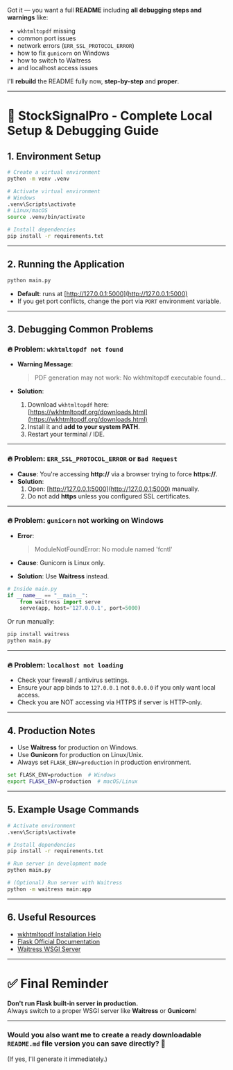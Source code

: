 Got it — you want a full **README** including **all debugging steps and warnings** like:

- `wkhtmltopdf` missing
- common port issues
- network errors (`ERR_SSL_PROTOCOL_ERROR`)
- how to fix `gunicorn` on Windows
- how to switch to Waitress
- and localhost access issues

I'll **rebuild** the README fully now, **step-by-step** and **proper**.

---

# 📄 StockSignalPro - Complete Local Setup & Debugging Guide

## 1. Environment Setup

```bash
# Create a virtual environment
python -m venv .venv

# Activate virtual environment
# Windows
.venv\Scripts\activate
# Linux/macOS
source .venv/bin/activate

# Install dependencies
pip install -r requirements.txt
```

---

## 2. Running the Application

```bash
python main.py
```
- **Default**: runs at [http://127.0.0.1:5000](http://127.0.0.1:5000)
- If you get port conflicts, change the port via `PORT` environment variable.

---

## 3. Debugging Common Problems

### 🔥 Problem: `wkhtmltopdf not found`
- **Warning Message**:
  > PDF generation may not work: No wkhtmltopdf executable found...

- **Solution**:
  1. Download `wkhtmltopdf` here: [https://wkhtmltopdf.org/downloads.html](https://wkhtmltopdf.org/downloads.html)
  2. Install it and **add to your system PATH**.
  3. Restart your terminal / IDE.

---

### 🔥 Problem: `ERR_SSL_PROTOCOL_ERROR` or `Bad Request`
- **Cause**: You're accessing **http://** via a browser trying to force **https://**.
- **Solution**:
  1. Open: [http://127.0.0.1:5000](http://127.0.0.1:5000) manually.
  2. Do not add **https** unless you configured SSL certificates.

---

### 🔥 Problem: `gunicorn` not working on Windows
- **Error**:  
  > ModuleNotFoundError: No module named 'fcntl'

- **Cause**: Gunicorn is Linux only.
- **Solution**: Use **Waitress** instead.

```python
# Inside main.py
if __name__ == "__main__":
    from waitress import serve
    serve(app, host='127.0.0.1', port=5000)
```

Or run manually:

```bash
pip install waitress
python main.py
```

---

### 🔥 Problem: `localhost not loading`
- Check your firewall / antivirus settings.
- Ensure your app binds to `127.0.0.1` not `0.0.0.0` if you only want local access.
- Check you are NOT accessing via HTTPS if server is HTTP-only.

---

## 4. Production Notes

- Use **Waitress** for production on Windows.
- Use **Gunicorn** for production on Linux/Unix.
- Always set `FLASK_ENV=production` in production environment.

```bash
set FLASK_ENV=production  # Windows
export FLASK_ENV=production  # macOS/Linux
```

---

## 5. Example Usage Commands

```bash
# Activate environment
.venv\Scripts\activate

# Install dependencies
pip install -r requirements.txt

# Run server in development mode
python main.py

# (Optional) Run server with Waitress
python -m waitress main:app
```

---

## 6. Useful Resources

- [wkhtmltopdf Installation Help](https://github.com/JazzCore/python-pdfkit/wiki/Installing-wkhtmltopdf)
- [Flask Official Documentation](https://flask.palletsprojects.com/)
- [Waitress WSGI Server](https://docs.pylonsproject.org/projects/waitress/en/stable/)

---

# ✅ Final Reminder
**Don't run Flask built-in server in production.**  
Always switch to a proper WSGI server like **Waitress** or **Gunicorn**!

---

### Would you also want me to create a ready downloadable `README.md` file version you can save directly? 🚀
(If yes, I'll generate it immediately.)